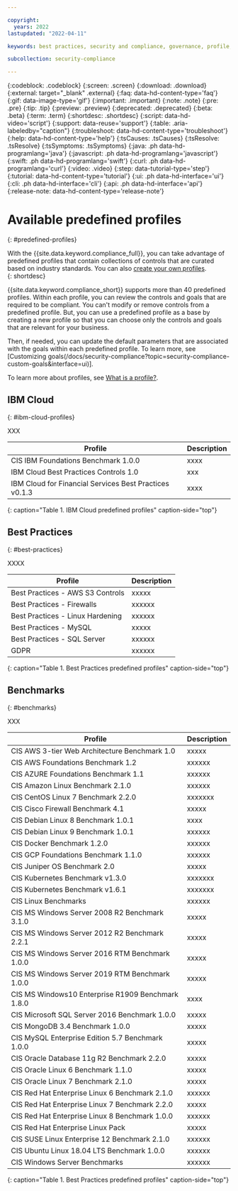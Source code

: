 ```yaml
---

copyright:
  years: 2022
lastupdated: "2022-04-11"

keywords: best practices, security and compliance, governance, profile, predefined profiles, benchmark, controls, goals, security, compliance

subcollection: security-compliance

---
```


{:codeblock: .codeblock}
{:screen: .screen}
{:download: .download}
{:external: target="_blank" .external}
{:faq: data-hd-content-type='faq'}
{:gif: data-image-type='gif'}
{:important: .important}
{:note: .note}
{:pre: .pre}
{:tip: .tip}
{:preview: .preview}
{:deprecated: .deprecated}
{:beta: .beta}
{:term: .term}
{:shortdesc: .shortdesc}
{:script: data-hd-video='script'}
{:support: data-reuse='support'}
{:table: .aria-labeledby="caption"}
{:troubleshoot: data-hd-content-type='troubleshoot'}
{:help: data-hd-content-type='help'}
{:tsCauses: .tsCauses}
{:tsResolve: .tsResolve}
{:tsSymptoms: .tsSymptoms}
{:java: .ph data-hd-programlang='java'}
{:javascript: .ph data-hd-programlang='javascript'}
{:swift: .ph data-hd-programlang='swift'}
{:curl: .ph data-hd-programlang='curl'}
{:video: .video}
{:step: data-tutorial-type='step'}
{:tutorial: data-hd-content-type='tutorial'}
{:ui: .ph data-hd-interface='ui'}
{:cli: .ph data-hd-interface='cli'}
{:api: .ph data-hd-interface='api'}
{:release-note: data-hd-content-type='release-note'}

# Available predefined profiles 
{: #predefined-profiles}

With the {{site.data.keyword.compliance_full}}, you can take advantage of predefined profiles that contain collections of controls that are curated based on industry standards. You can also [create your own profiles]((/docs/security-compliance?topic=security-compliance-custom-profiles&interface=ui)).  
{: shortdesc}

{{site.data.keyword.compliance_short}} supports more than 40 predefined profiles. Within each profile, you can review the controls and goals that are required to be compliant. You can't modify or remove controls from a predefined profile. But, you can use a predefined profile as a base by creating a new profile so that you can choose only the controls and goals that are relevant for your business. 

Then, if needed, you can update the default parameters that are associated with the goals within each predefined profile. To learn more, see [Customizing goals(/docs/security-compliance?topic=security-compliance-custom-goals&interface=ui)]. 

To learn more about profiles, see [What is a profile?](/docs/security-compliance?topic=security-compliance-profiles). 


## IBM Cloud 
{: #ibm-cloud-profiles}

XXX

| Profile | Description | 
| -------- | ----------- |
| CIS IBM Foundations Benchmark 1.0.0 | xxxx |
| IBM Cloud Best Practices Controls 1.0 | xxx |
| IBM Cloud for Financial Services Best Practices v0.1.3 | xxxx |
{: caption="Table 1. IBM Cloud predefined profiles" caption-side="top"}


## Best Practices
{: #best-practices}

XXXX

| Profile | Description | 
| -------- | ----------- |
| Best Practices - AWS S3 Controls | xxxxx |
| Best Practices - Firewalls | xxxxxx |
| Best Practices - Linux Hardening | xxxxxx |
| Best Practices - MySQL | xxxxx |
| Best Practices - SQL Server | xxxxxx |
| GDPR | xxxxxx |
{: caption="Table 1. Best Practices predefined profiles" caption-side="top"}




## Benchmarks
{: #benchmarks}

XXX

| Profile | Description | 
| -------- | ----------- |
| CIS AWS 3-tier Web Architecture Benchmark 1.0 | xxxxx |
| CIS AWS Foundations Benchmark 1.2 | xxxxxx |
| CIS AZURE Foundations Benchmark 1.1 | xxxxxx |
| CIS Amazon Linux Benchmark 2.1.0 |  xxxxxx | 
| CIS CentOS Linux 7 Benchmark 2.2.0 | xxxxxxx | 
| CIS Cisco Firewall Benchmark 4.1 | xxxxx |
| CIS Debian Linux 8 Benchmark 1.0.1 | xxxx |
| CIS Debian Linux 9 Benchmark 1.0.1 | xxxxxx |
| CIS Docker Benchmark 1.2.0 | xxxxxx | 
| CIS GCP Foundations Benchmark 1.1.0 | xxxxxx |
| CIS Juniper OS Benchmark 2.0 | xxxxx | 
| CIS Kubernetes Benchmark v1.3.0 | xxxxxxx |
| CIS Kubernetes Benchmark v1.6.1 | xxxxxxx |
| CIS Linux Benchmarks | xxxxxx | 
| CIS MS Windows Server 2008 R2 Benchmark 3.1.0 | xxxxx |
| CIS MS Windows Server 2012 R2 Benchmark 2.2.1 | xxxxx |
| CIS MS Windows Server 2016 RTM Benchmark 1.0.0 | xxxxx | 
| CIS MS Windows Server 2019 RTM Benchmark 1.0.0 | xxxxx |
| CIS MS Windows10 Enterprise R1909 Benchmark 1.8.0 | xxxx |
| CIS Microsoft SQL Server 2016 Benchmark 1.0.0 | xxxxx |
| CIS MongoDB 3.4 Benchmark 1.0.0 | xxxxx |
| CIS MySQL Enterprise Edition 5.7 Benchmark 1.0.0 | xxxxx |
| CIS Oracle Database 11g R2 Benchmark 2.2.0 | xxxxx |
| CIS Oracle Linux 6 Benchmark 1.1.0 | xxxxx | 
| CIS Oracle Linux 7 Benchmark 2.1.0 | xxxxx |
| CIS Red Hat Enterprise Linux 6 Benchmark 2.1.0 | xxxxxx |
| CIS Red Hat Enterprise Linux 7 Benchmark 2.2.0 | xxxxx |
| CIS Red Hat Enterprise Linux 8 Benchmark 1.0.0 | xxxxxx |
| CIS Red Hat Enterprise Linux Pack | xxxxx |
| CIS SUSE Linux Enterprise 12 Benchmark 2.1.0 | xxxxxx |
| CIS Ubuntu Linux 18.04 LTS Benchmark 1.0.0 | xxxxxx |
| CIS Windows Server Benchmarks | xxxxxx |
{: caption="Table 1. Best Practices predefined profiles" caption-side="top"}
